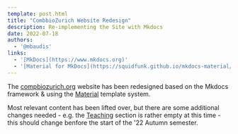 ```yaml
---
template: post.html
title: "CombbioZurich Website Redesign"
description: Re-implementing the Site with Mkdocs
date: 2022-07-18
authors:
  - '@mbaudis'
links:
  - '[MkDocs](https://www.mkdocs.org)'
  - '[Material for MkDocs](https://squidfunk.github.io/mkdocs-material/)'
---
```


The [compbiozurich.org](http://compbiozurich.org) website has been redesigned
based on the Mkdocs framework & using the [Material](https://squidfunk.github.io/mkdocs-material/) template system.<!--more-->

Most relevant content has been lifted over, but there are some additional
changes needed - e.g. the [Teaching](/teaching/) section is rather empty at this time - this should change benfore the start of the '22 Autumn semester.